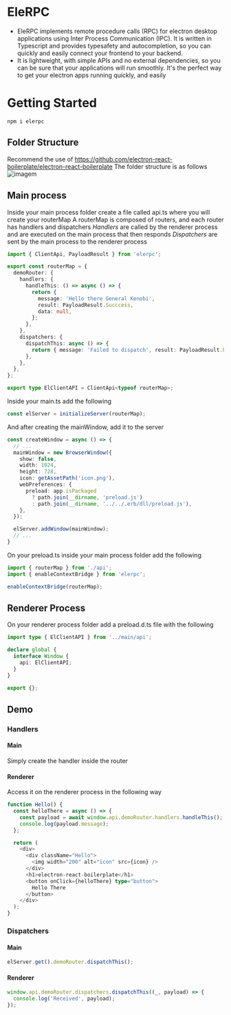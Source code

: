 # EleRPC

- EleRPC implements remote procedure calls (RPC) for electron desktop applications using Inter Process Communication (IPC). It is written in Typescript and provides typesafety and autocompletion, so you can quickly and easily connect your frontend to your backend. 
- It is lightweight, with simple APIs and no external dependencies, so you can be sure that your applications will run smoothly. It's the perfect way to get your electron apps running quickly, and easily

# Getting Started

```
npm i elerpc
```

## Folder Structure

Recommend the use of https://github.com/electron-react-boilerplate/electron-react-boilerplate
The folder structure is as follows
![imagem](https://user-images.githubusercontent.com/96303137/218318197-a139ee4b-433d-4657-a28c-819cb9f322f8.png)


## Main process
Inside your main process folder create a file called api.ts where you will create your routerMap
A routerMap is composed of routers, and each router has handlers and dispatchers
*Handlers* are called by the renderer process and are executed on the main process that then responds
*Dispatchers* are sent by the main process to the renderer process

```Typescript
import { ClientApi, PayloadResult } from 'elerpc';

export const routerMap = {
  demoRouter: {
    handlers: {
      handleThis: () => async () => {
        return {
          message: 'Hello there General Kenobi',
          result: PayloadResult.Succcess,
          data: null,
        };
      },
    },
    dispatchers: {
      dispatchThis: async () => {
        return { message: 'Failed to dispatch', result: PayloadResult.Failure, data: null };
      },
    },
  },
};

export type ElClientAPI = ClientApi<typeof routerMap>;
```

Inside your main.ts add the following
```Typescript
const elServer = initializeServer(routerMap);
```

And after creating the mainWindow, add it to the server
```Typescript
const createWindow = async () => {
  // ...
  mainWindow = new BrowserWindow({
    show: false,
    width: 1024,
    height: 728,
    icon: getAssetPath('icon.png'),
    webPreferences: {
      preload: app.isPackaged
        ? path.join(__dirname, 'preload.js')
        : path.join(__dirname, '../../.erb/dll/preload.js'),
    },
  });

  elServer.addWindow(mainWindow);
  // ...
}
```

On your preload.ts inside your main process folder add the following

```Typescript
import { routerMap } from './api';
import { enableContextBridge } from 'elerpc';

enableContextBridge(routerMap);
```
## Renderer Process
On your renderer process folder add a preload.d.ts file with the following

```Typescript
import type { ElClientAPI } from '../main/api';

declare global {
  interface Window {
    api: ElClientAPI;
  }
}

export {};
```

## Demo
### Handlers
#### Main
Simply create the handler inside the router
#### Renderer
Access it on the renderer process in the following way
```Typescript
function Hello() {
  const helloThere = async () => {
    const payload = await window.api.demoRouter.handlers.handleThis();
    console.log(payload.message);
  };

  return (
    <div>
      <div className="Hello">
        <img width="200" alt="icon" src={icon} />
      </div>
      <h1>electron-react-boilerplate</h1>
      <button onClick={helloThere} type="button">
        Hello There
      </button>
    </div>
  );
}
```
### Dispatchers
#### Main
```Typescript
elServer.get().demoRouter.dispatchThis();
```
#### Renderer
```Typescript
window.api.demoRouter.dispatchers.dispatchThis((_, payload) => {
  console.log('Received', payload);
});
```
